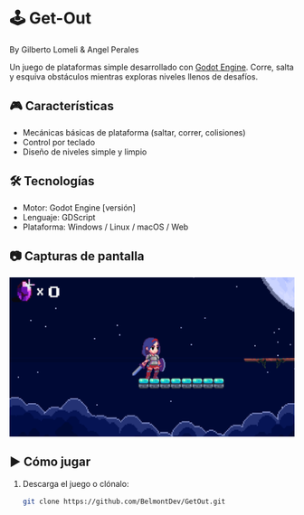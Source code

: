 # 🕹️ Get-Out
By Gilberto Lomeli & Angel Perales

Un juego de plataformas simple desarrollado con [Godot Engine](https://godotengine.org/). Corre, salta y esquiva obstáculos mientras exploras niveles llenos de desafíos.

## 🎮 Características

- Mecánicas básicas de plataforma (saltar, correr, colisiones)
- Control por teclado
- Diseño de niveles simple y limpio

## 🛠️ Tecnologías

- Motor: Godot Engine [versión]
- Lenguaje: GDScript
- Plataforma: Windows / Linux / macOS / Web

## 📷 Capturas de pantalla

![Gameplay](https://github.com/BelmontDev/GetOut/blob/1bd3323c3eb72012422e21b3d4ac0ac8671c18f3/game.png)

## ▶️ Cómo jugar

1. Descarga el juego o clónalo:
   ```bash
   git clone https://github.com/BelmontDev/GetOut.git
